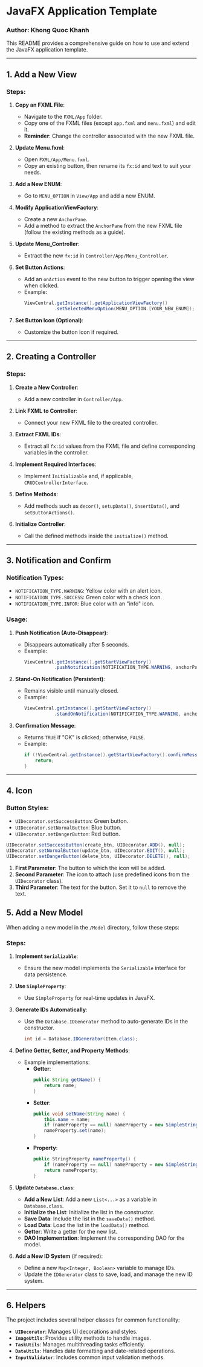 # JavaFX Application Template

### Author: Khong Quoc Khanh

This README provides a comprehensive guide on how to use and extend the JavaFX application template.

---

## 1. Add a New View

### Steps:
1. **Copy an FXML File**:  
   - Navigate to the `FXML/App` folder.  
   - Copy one of the FXML files (except `app.fxml` and `menu.fxml`) and edit it.  
   - **Reminder**: Change the controller associated with the new FXML file.

2. **Update Menu.fxml**:  
   - Open `FXML/App/Menu.fxml`.  
   - Copy an existing button, then rename its `fx:id` and text to suit your needs.

3. **Add a New ENUM**:  
   - Go to `MENU_OPTION` in `View/App` and add a new ENUM.

4. **Modify ApplicationViewFactory**:  
   - Create a new `AnchorPane`.  
   - Add a method to extract the `AnchorPane` from the new FXML file (follow the existing methods as a guide).

5. **Update Menu_Controller**:  
   - Extract the new `fx:id` in `Controller/App/Menu_Controller`.

6. **Set Button Actions**:  
   - Add an `onAction` event to the new button to trigger opening the view when clicked.  
   - Example:
     ```java
     ViewCentral.getInstance().getApplicationViewFactory()
                .setSelectedMenuOption(MENU_OPTION.[YOUR_NEW_ENUM]);
     ```

7. **Set Button Icon (Optional)**:  
   - Customize the button icon if required.

---

## 2. Creating a Controller

### Steps:
1. **Create a New Controller**:  
   - Add a new controller in `Controller/App`.

2. **Link FXML to Controller**:  
   - Connect your new FXML file to the created controller.

3. **Extract FXML IDs**:  
   - Extract all `fx:id` values from the FXML file and define corresponding variables in the controller.

4. **Implement Required Interfaces**:  
   - Implement `Initializable` and, if applicable, `CRUDControllerInterface`.

5. **Define Methods**:  
   - Add methods such as `decor()`, `setupData()`, `insertData()`, and `setButtonActions()`.

6. **Initialize Controller**:  
   - Call the defined methods inside the `initialize()` method.

---

## 3. Notification and Confirm

### Notification Types:
- `NOTIFICATION_TYPE.WARNING`: Yellow color with an alert icon.  
- `NOTIFICATION_TYPE.SUCCESS`: Green color with a check icon.  
- `NOTIFICATION_TYPE.INFOR`: Blue color with an "info" icon.

### Usage:
1. **Push Notification (Auto-Disappear)**:  
   - Disappears automatically after 5 seconds.  
   - Example:
     ```java
     ViewCentral.getInstance().getStartViewFactory()
                .pushNotification(NOTIFICATION_TYPE.WARNING, anchorPane, "Example Message");
     ```

2. **Stand-On Notification (Persistent)**:  
   - Remains visible until manually closed.  
   - Example:
     ```java
     ViewCentral.getInstance().getStartViewFactory()
                .standOnNotification(NOTIFICATION_TYPE.WARNING, anchorPane, "Example Message");
     ```

3. **Confirmation Message**:  
   - Returns `TRUE` if "OK" is clicked; otherwise, `FALSE`.  
   - Example:
     ```java
     if (!ViewCentral.getInstance().getStartViewFactory().confirmMessage("Are you sure?")) {
         return;
     }
     ```

---

## 4. Icon

### Button Styles:
- `UIDecorator.setSuccessButton`: Green button.  
- `UIDecorator.setNormalButton`: Blue button.  
- `UIDecorator.setDangerButton`: Red button.
```java
UIDecorator.setSuccessButton(create_btn, UIDecorator.ADD(), null);
UIDecorator.setNormalButton(update_btn, UIDecorator.EDIT(), null);
UIDecorator.setDangerButton(delete_btn, UIDecorator.DELETE(), null);
```

1. **First Parameter**: The button to which the icon will be added.
2. **Second Parameter**: The icon to attach (use predefined icons from the `UIDecorator` class).
3. **Third Parameter**: The text for the button. Set it to `null` to remove the text.

## 5. Add a New Model

When adding a new model in the `/Model` directory, follow these steps:

### Steps:
1. **Implement `Serializable`**:  
   - Ensure the new model implements the `Serializable` interface for data persistence.

2. **Use `SimpleProperty`**:  
   - Use `SimpleProperty` for real-time updates in JavaFX.

3. **Generate IDs Automatically**:  
   - Use the `Database.IDGenerator` method to auto-generate IDs in the constructor.  
     ```java
     int id = Database.IDGenerator(Item.class);
     ```

4. **Define Getter, Setter, and Property Methods**:  
   - Example implementations:  
     - **Getter**:  
       ```java
       public String getName() {
           return name;
       }
       ```  
     - **Setter**:  
       ```java
       public void setName(String name) {
           this.name = name;
           if (nameProperty == null) nameProperty = new SimpleStringProperty();
           nameProperty.set(name);
       }
       ```  
     - **Property**:  
       ```java
       public StringProperty nameProperty() {
           if (nameProperty == null) nameProperty = new SimpleStringProperty(name);
           return nameProperty;
       }
       ```

5. **Update `Database.class`**:
   - **Add a New List**: Add a new `List<...>` as a variable in `Database.class`.
   - **Initialize the List**: Initialize the list in the constructor.
   - **Save Data**: Include the list in the `saveData()` method.
   - **Load Data**: Load the list in the `loadData()` method.
   - **Getter**: Write a getter for the new list.
   - **DAO Implementation**: Implement the corresponding DAO for the model.

6. **Add a New ID System** (if required):
   - Define a new `Map<Integer, Boolean>` variable to manage IDs.
   - Update the `IDGenerator` class to save, load, and manage the new ID system.

---

## 6. Helpers

The project includes several helper classes for common functionality:

- **`UIDecorator`**: Manages UI decorations and styles.
- **`ImageUtils`**: Provides utility methods to handle images.
- **`TaskUtils`**: Manages multithreading tasks efficiently.
- **`DateUtils`**: Handles date formatting and date-related operations.
- **`InputValidator`**: Includes common input validation methods.
